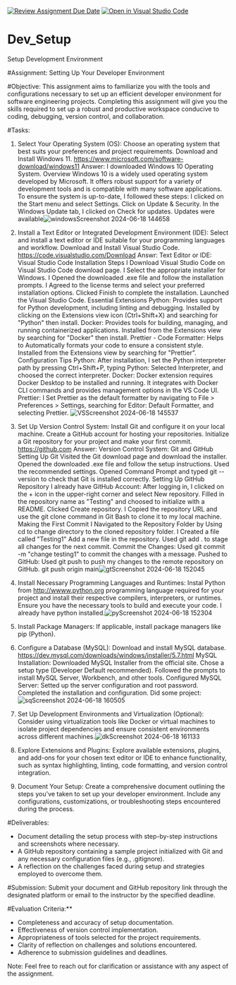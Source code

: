 [![Review Assignment Due Date](https://classroom.github.com/assets/deadline-readme-button-22041afd0340ce965d47ae6ef1cefeee28c7c493a6346c4f15d667ab976d596c.svg)](https://classroom.github.com/a/vbnbTt5m)
[![Open in Visual Studio Code](https://classroom.github.com/assets/open-in-vscode-2e0aaae1b6195c2367325f4f02e2d04e9abb55f0b24a779b69b11b9e10269abc.svg)](https://classroom.github.com/online_ide?assignment_repo_id=15277023&assignment_repo_type=AssignmentRepo)
# Dev_Setup
Setup Development Environment

#Assignment: Setting Up Your Developer Environment

#Objective:
This assignment aims to familiarize you with the tools and configurations necessary to set up an efficient developer environment for software engineering projects. Completing this assignment will give you the skills required to set up a robust and productive workspace conducive to coding, debugging, version control, and collaboration.

#Tasks:

1. Select Your Operating System (OS):
   Choose an operating system that best suits your preferences and project requirements. Download and Install Windows 11. https://www.microsoft.com/software-download/windows11
Answer: I downloaded Windows 10 Operating System.
Overview
Windows 10 is a widely used operating system developed by Microsoft. It offers robust support for a variety of development tools and is compatible with many software applications. To ensure the system is up-to-date, I followed these steps:
   I clicked on the Start menu and select Settings.
   Click on Update & Security.
   In the Windows Update tab, I clicked on Check for updates.
   Updates were available![windowsScreenshot 2024-06-18 144658 ](https://github.com/Powerlearnproject/se-assignment-1-setting-up-your-developer-environment-ShirleyOuma/assets/117755640/5048ef6d-3d24-42bd-bdd0-5f4ae60b9d21)


2. Install a Text Editor or Integrated Development Environment (IDE):
   Select and install a text editor or IDE suitable for your programming languages and workflow. Download and Install Visual Studio Code. https://code.visualstudio.com/Download
Answr: Text Editor or IDE: Visual Studio Code
Installation Steps
I Download Visual Studio Code on Visual Studio Code download page.
I Select the appropriate installer for Windows.
I Opened the downloaded .exe file and follow the installation prompts.
I Agreed to the license terms and select your preferred installation options.
Clicked Finish to complete the installation.
Launched the Visual Studio Code.
      Essential Extensions
Python:
Provides support for Python development, including linting and debugging.
Installed by clicking on the Extensions view icon (Ctrl+Shift+X) and searching for "Python" then install.
Docker:
Provides tools for building, managing, and running containerized applications.
Installed from the Extensions view by searching for "Docker" then install.
Prettier - Code Formatter:
Helps to Automatically formats your code to ensure a consistent style.
Installed from the Extensions view by searching for "Prettier".
   Configuration Tips
Python:
After installation, I set the Python interpreter path by pressing Ctrl+Shift+P, typing Python: Selected Interpreter, and choosed the correct interpreter.
Docker:
Docker extension requires Docker Desktop to be installed and running. It integrates with Docker CLI commands and provides management options in the VS Code UI.
Prettier:
I Set Prettier as the default formatter by navigating to File > Preferences > Settings, searching for Editor: Default Formatter, and selecting Prettier.
![VSScreenshot 2024-06-18 145537](https://github.com/Powerlearnproject/se-assignment-1-setting-up-your-developer-environment-ShirleyOuma/assets/117755640/749a0503-4d94-4c0b-8719-ff89e7eab4cc)

4. Set Up Version Control System:
   Install Git and configure it on your local machine. Create a GitHub account for hosting your repositories. Initialize a Git repository for your project and make your first commit. https://github.com
Answer: Version Control System: Git and GitHub
Setting Up Git
Visited the Git download page and download the installer.
Opened the downloaded .exe file and follow the setup instructions.
Used the recommended settings.
Opened Command Prompt and typed git --version to check that Git is installed correctly.
Setting Up GitHub Repository
I already have GitHub Account:
After logging in, I clicked on the + icon in the upper-right corner and select New repository.
Filled in the repository name as "Testing" and choosed to initialize with a README. Clicked Create repository.
I Copied the repository URL and use the git clone command in Git Bash to clone it to my local machine.
Making the First Commit I Navigated to the Repository Folder by Using cd to change directory to the cloned repository folder.
I Created a file called "Testing1"
Add a new file in the repository.
Used git add . to stage all changes for the next commit.
Commit the Changes: Used git commit -m "change testing1" to commit the changes with a message.
Pushed to GitHub: Used git push to push my changes to the remote repository on GitHub. git push origin main![gtScreenshot 2024-06-18 152045](https://github.com/Powerlearnproject/se-assignment-1-setting-up-your-developer-environment-ShirleyOuma/assets/117755640/8dc5654a-90d6-4b92-93ec-b5fdb6d988cd)



5. Install Necessary Programming Languages and Runtimes:
  Instal Python from http://wwww.python.org programming language required for your project and install their respective compilers, interpreters, or runtimes. Ensure you have the necessary tools to build and execute your code.
I already have python installed.![pyScreenshot 2024-06-18 152304](https://github.com/Powerlearnproject/se-assignment-1-setting-up-your-developer-environment-ShirleyOuma/assets/117755640/99b02db1-05d0-4c15-be3c-2bb97be55f73)

6. Install Package Managers:
   If applicable, install package managers like pip (Python).

7. Configure a Database (MySQL):
   Download and install MySQL database. https://dev.mysql.com/downloads/windows/installer/5.7.html
   MySQL Installation:
   Downloaded MySQL Installer from the official site.
   Chose a setup type (Developer Default recommended).
   Followed the prompts to install MySQL Server, Workbench, and other tools.
   Configured MySQL Server:
   Setted up the server configuration and root password.
   Completed the installation and configuration.
   Did some project: ![sqScreenshot 2024-06-18 160505](https://github.com/Powerlearnproject/se-assignment-1-setting-up-your-developer-environment-ShirleyOuma/assets/117755640/3b0cb254-4332-4d6e-9fd5-abf6338228bd)

9. Set Up Development Environments and Virtualization (Optional):
   Consider using virtualization tools like Docker or virtual machines to isolate project dependencies and ensure consistent environments across different machines.![dkScreenshot 2024-06-18 161133](https://github.com/Powerlearnproject/se-assignment-1-setting-up-your-developer-environment-ShirleyOuma/assets/117755640/548d911a-c8cc-4fa8-aa3d-e02a39250dea)

10. Explore Extensions and Plugins:
   Explore available extensions, plugins, and add-ons for your chosen text editor or IDE to enhance functionality, such as syntax highlighting, linting, code formatting, and version control integration.

11. Document Your Setup:
    Create a comprehensive document outlining the steps you've taken to set up your developer environment. Include any configurations, customizations, or troubleshooting steps encountered during the process. 

#Deliverables:
- Document detailing the setup process with step-by-step instructions and screenshots where necessary.
- A GitHub repository containing a sample project initialized with Git and any necessary configuration files (e.g., .gitignore).
- A reflection on the challenges faced during setup and strategies employed to overcome them.

#Submission:
Submit your document and GitHub repository link through the designated platform or email to the instructor by the specified deadline.

#Evaluation Criteria:**
- Completeness and accuracy of setup documentation.
- Effectiveness of version control implementation.
- Appropriateness of tools selected for the project requirements.
- Clarity of reflection on challenges and solutions encountered.
- Adherence to submission guidelines and deadlines.

Note: Feel free to reach out for clarification or assistance with any aspect of the assignment.
